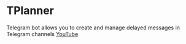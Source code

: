 # TPlanner
Telegram bot allows you to create and manage delayed messages in Telegram channels
[YouTube](https://www.youtube.com/channel/UCiAnMs28zq9t3TILZ3MSk-A)
